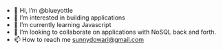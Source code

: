- 👋 Hi, I’m @blueyottle
- 👀 I’m interested in building applications
- 🌱 I’m currently learning Javascript
- 💞️ I’m looking to collaborate on applications with NoSQL back and forth.
- 📫 How to reach me sunnydowari@gmail.com

<!---
blueyottle/blueyottle is a ✨ special ✨ repository because its `README.md` (this file) appears on your GitHub profile.
You can click the Preview link to take a look at your changes.
--->
